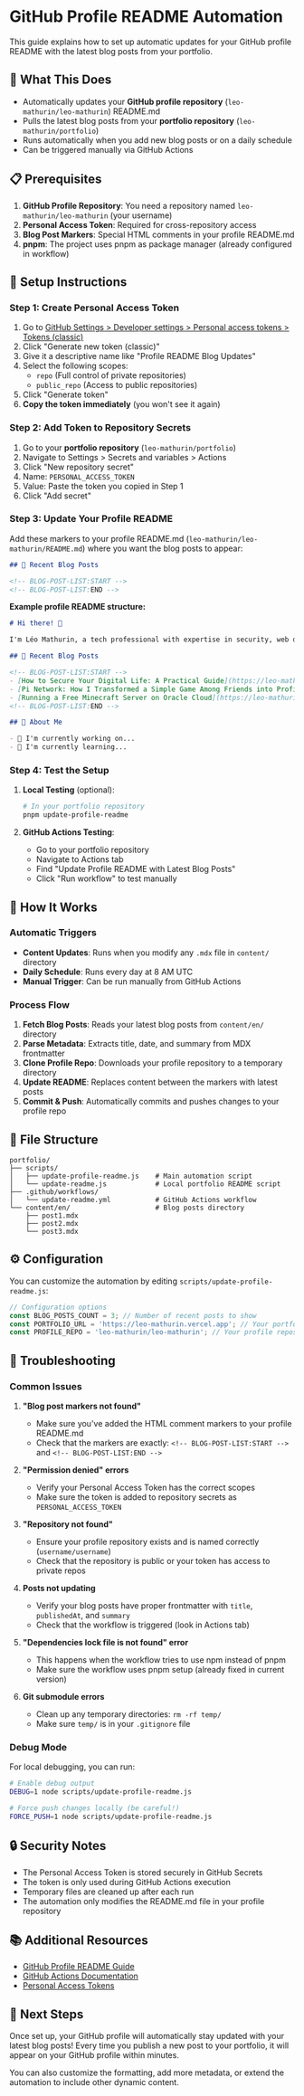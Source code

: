 # GitHub Profile README Automation

This guide explains how to set up automatic updates for your GitHub profile README with the latest blog posts from your portfolio.

## 🎯 What This Does

- Automatically updates your **GitHub profile repository** (`leo-mathurin/leo-mathurin`) README.md
- Pulls the latest blog posts from your **portfolio repository** (`leo-mathurin/portfolio`)
- Runs automatically when you add new blog posts or on a daily schedule
- Can be triggered manually via GitHub Actions

## 📋 Prerequisites

1. **GitHub Profile Repository**: You need a repository named `leo-mathurin/leo-mathurin` (your username)
2. **Personal Access Token**: Required for cross-repository access
3. **Blog Post Markers**: Special HTML comments in your profile README.md
4. **pnpm**: The project uses pnpm as package manager (already configured in workflow)

## 🔧 Setup Instructions

### Step 1: Create Personal Access Token

1. Go to [GitHub Settings > Developer settings > Personal access tokens > Tokens (classic)](https://github.com/settings/tokens)
2. Click "Generate new token (classic)"
3. Give it a descriptive name like "Profile README Blog Updates"
4. Select the following scopes:
   - `repo` (Full control of private repositories)
   - `public_repo` (Access to public repositories)
5. Click "Generate token"
6. **Copy the token immediately** (you won't see it again)

### Step 2: Add Token to Repository Secrets

1. Go to your **portfolio repository** (`leo-mathurin/portfolio`)
2. Navigate to Settings > Secrets and variables > Actions
3. Click "New repository secret"
4. Name: `PERSONAL_ACCESS_TOKEN`
5. Value: Paste the token you copied in Step 1
6. Click "Add secret"

### Step 3: Update Your Profile README

Add these markers to your profile README.md (`leo-mathurin/leo-mathurin/README.md`) where you want the blog posts to appear:

```markdown
## 📰 Recent Blog Posts

<!-- BLOG-POST-LIST:START -->
<!-- BLOG-POST-LIST:END -->
```

**Example profile README structure:**
```markdown
# Hi there! 👋

I'm Léo Mathurin, a tech professional with expertise in security, web development, and system architecture.

## 📰 Recent Blog Posts

<!-- BLOG-POST-LIST:START -->
- [How to Secure Your Digital Life: A Practical Guide](https://leo-mathurin.vercel.app/blog/secure-your-digital-life)
- [Pi Network: How I Transformed a Simple Game Among Friends into Profitable Crypto](https://leo-mathurin.vercel.app/blog/pi-network)
- [Running a Free Minecraft Server on Oracle Cloud](https://leo-mathurin.vercel.app/blog/oracle-vm-minecraft-server)
<!-- BLOG-POST-LIST:END -->

## 🚀 About Me

- 🔭 I'm currently working on...
- 🌱 I'm currently learning...
```

### Step 4: Test the Setup

1. **Local Testing** (optional):
   ```bash
   # In your portfolio repository
   pnpm update-profile-readme
   ```

2. **GitHub Actions Testing**:
   - Go to your portfolio repository
   - Navigate to Actions tab
   - Find "Update Profile README with Latest Blog Posts"
   - Click "Run workflow" to test manually

## 🔄 How It Works

### Automatic Triggers
- **Content Updates**: Runs when you modify any `.mdx` file in `content/` directory
- **Daily Schedule**: Runs every day at 8 AM UTC
- **Manual Trigger**: Can be run manually from GitHub Actions

### Process Flow
1. **Fetch Blog Posts**: Reads your latest blog posts from `content/en/` directory
2. **Parse Metadata**: Extracts title, date, and summary from MDX frontmatter
3. **Clone Profile Repo**: Downloads your profile repository to a temporary directory
4. **Update README**: Replaces content between the markers with latest posts
5. **Commit & Push**: Automatically commits and pushes changes to your profile repo

## 📁 File Structure

```
portfolio/
├── scripts/
│   ├── update-profile-readme.js    # Main automation script
│   └── update-readme.js            # Local portfolio README script
├── .github/workflows/
│   └── update-readme.yml           # GitHub Actions workflow
└── content/en/                     # Blog posts directory
    ├── post1.mdx
    ├── post2.mdx
    └── post3.mdx
```

## ⚙️ Configuration

You can customize the automation by editing `scripts/update-profile-readme.js`:

```javascript
// Configuration options
const BLOG_POSTS_COUNT = 3; // Number of recent posts to show
const PORTFOLIO_URL = 'https://leo-mathurin.vercel.app'; // Your portfolio URL
const PROFILE_REPO = 'leo-mathurin/leo-mathurin'; // Your profile repository
```

## 🐛 Troubleshooting

### Common Issues

1. **"Blog post markers not found"**
   - Make sure you've added the HTML comment markers to your profile README.md
   - Check that the markers are exactly: `<!-- BLOG-POST-LIST:START -->` and `<!-- BLOG-POST-LIST:END -->`

2. **"Permission denied" errors**
   - Verify your Personal Access Token has the correct scopes
   - Make sure the token is added to repository secrets as `PERSONAL_ACCESS_TOKEN`

3. **"Repository not found"**
   - Ensure your profile repository exists and is named correctly (`username/username`)
   - Check that the repository is public or your token has access to private repos

4. **Posts not updating**
   - Verify your blog posts have proper frontmatter with `title`, `publishedAt`, and `summary`
   - Check that the workflow is triggered (look in Actions tab)

5. **"Dependencies lock file is not found" error**
   - This happens when the workflow tries to use npm instead of pnpm
   - Make sure the workflow uses pnpm setup (already fixed in current version)

6. **Git submodule errors**
   - Clean up any temporary directories: `rm -rf temp/`
   - Make sure `temp/` is in your `.gitignore` file

### Debug Mode

For local debugging, you can run:
```bash
# Enable debug output
DEBUG=1 node scripts/update-profile-readme.js

# Force push changes locally (be careful!)
FORCE_PUSH=1 node scripts/update-profile-readme.js
```

## 🔒 Security Notes

- The Personal Access Token is stored securely in GitHub Secrets
- The token is only used during GitHub Actions execution
- Temporary files are cleaned up after each run
- The automation only modifies the README.md file in your profile repository

## 📚 Additional Resources

- [GitHub Profile README Guide](https://docs.github.com/en/account-and-profile/setting-up-and-managing-your-github-profile/customizing-your-profile/managing-your-profile-readme)
- [GitHub Actions Documentation](https://docs.github.com/en/actions)
- [Personal Access Tokens](https://docs.github.com/en/authentication/keeping-your-account-and-data-secure/creating-a-personal-access-token)

## 🎉 Next Steps

Once set up, your GitHub profile will automatically stay updated with your latest blog posts! Every time you publish a new post to your portfolio, it will appear on your GitHub profile within minutes.

You can also customize the formatting, add more metadata, or extend the automation to include other dynamic content. 